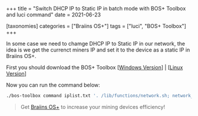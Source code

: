 +++
title = "Switch DHCP IP to Static IP in batch mode with BOS+ Toolbox and luci command"
date = 2021-06-23

[taxonomies] 
categories = ["Braiins OS+"]
tags = ["luci", "BOS+ Toolbox"]
+++

In some case we need to chamge DHCP IP to Static IP in our network, the idea is we get the currenct miners IP and set it to the device as a static IP in Braiins OS+.
<!-- more -->
First you should download the BOS+ Toolbox [[Windows Version](https://feeds.braiins-os.com/toolbox/latest/bos-toolbox.zip)] | [[Linux Version](https://feeds.braiins-os.com/toolbox/latest/bos-toolbox)]

Now you can run the command below:
```bash
./bos-toolbox command iplist.txt '. /lib/functions/network.sh; network_flush_cache; network_find_wan NET_IF; network_get_ipaddr NET_ADDR "${NET_IF}"; network_get_gateway NET_GW "${NET_IF}"; uci set network.lan.ipaddr=${NET_ADDR}; uci set network.lan.gateway=${NET_GW}; uci set network.lan.netmask="255.255.255.0"; uci set network.lan.proto="static"; uci commit network'
```

> Get [Braiins OS+](https://braiins-os.com?utm_source=airoweb) to increase your mining devices efficiency!